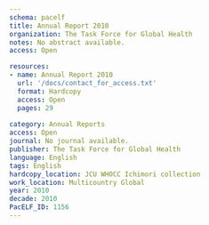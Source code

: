 ```yaml
---
schema: pacelf
title: Annual Report 2010
organization: The Task Force for Global Health
notes: No abstract available.
access: Open

resources:
- name: Annual Report 2010
  url: '/docs/contact_for_access.txt'
  format: Hardcopy
  access: Open
  pages: 29
 
category: Annual Reports
access: Open
journal: No journal available.
publisher: The Task Force for Global Health
language: English 
tags: English 
hardcopy_location: JCU WHOCC Ichimori collection
work_location: Multicountry Global
year: 2010
decade: 2010
PacELF_ID: 1156
---
```

